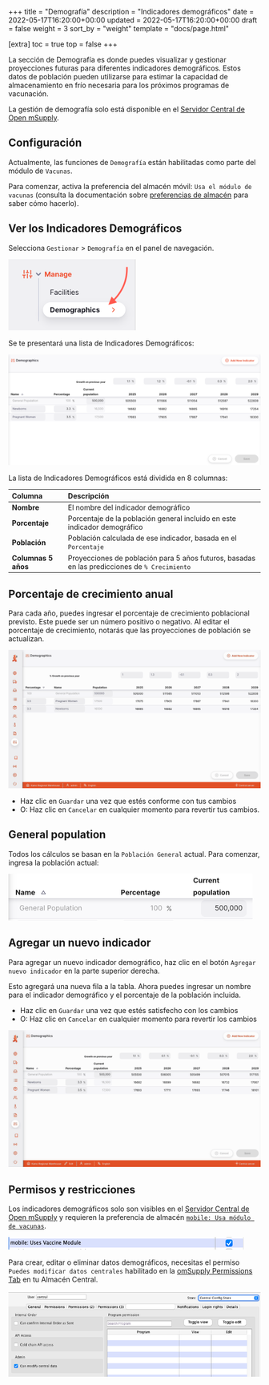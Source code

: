 +++
title = "Demografía"
description = "Indicadores demográficos"
date = 2022-05-17T16:20:00+00:00
updated = 2022-05-17T16:20:00+00:00
draft = false
weight = 3
sort_by = "weight"
template = "docs/page.html"

[extra]
toc = true
top = false
+++

La sección de Demografía es donde puedes visualizar y gestionar proyecciones futuras para diferentes indicadores demográficos. Estos datos de población pueden utilizarse para estimar la capacidad de almacenamiento en frío necesaria para los próximos programas de vacunación.

La gestión de demografía solo está disponible en el [Servidor Central de Open mSupply](/docs/getting_started/central-server).

## Configuración

Actualmente, las funciones de `Demografía` están habilitadas como parte del módulo de `Vacunas`.

Para comenzar, activa la preferencia del almacén móvil: `Usa el módulo de vacunas` (consulta la documentación sobre [preferencias de almacén](https://docs.msupply.org.nz/other_stuff:virtual_stores#preferences_tab) para saber cómo hacerlo).

## Ver los Indicadores Demográficos

Selecciona `Gestionar` > `Demografía` en el panel de navegación.

![goto: demographics](images/goto_demographics.png)

Se te presentará una lista de Indicadores Demográficos:

![indicators](images/indicators.png)

La lista de Indicadores Demográficos está dividida en 8 columnas:

| Columna             | Descripción                                                                                   |
| :------------------ | :-------------------------------------------------------------------------------------------- |
| **Nombre**          | El nombre del indicador demográfico                                                           |
| **Porcentaje**      | Porcentaje de la población general incluido en este indicador demográfico                     |
| **Población**       | Población calculada de ese indicador, basada en el `Porcentaje`                               |
| **Columnas 5 años** | Proyecciones de población para 5 años futuros, basadas en las predicciones de `% Crecimiento` |

## Porcentaje de crecimiento anual

Para cada año, puedes ingresar el porcentaje de crecimiento poblacional previsto. Este puede ser un número positivo o negativo. Al editar el porcentaje de crecimiento, notarás que las proyecciones de población se actualizan.

![edit growth](images/percentage_growth.gif)

- Haz clic en `Guardar` una vez que estés conforme con tus cambios
- O: Haz clic en `Cancelar` en cualquier momento para revertir tus cambios.

## General population

Todos los cálculos se basan en la `Población General` actual. Para comenzar, ingresa la población actual:

![population](images/population.png)

## Agregar un nuevo indicador

Para agregar un nuevo indicador demográfico, haz clic en el botón `Agregar nuevo indicador` en la parte superior derecha.

Esto agregará una nueva fila a la tabla. Ahora puedes ingresar un nombre para el indicador demográfico y el porcentaje de la población incluida.

- Haz clic en `Guardar` una vez que estés satisfecho con los cambios
- O: Haz clic en `Cancelar` en cualquier momento para revertir los cambios

![add new indicator](images/add_indicator.gif)

## Permisos y restricciones

Los indicadores demográficos solo son visibles en el [Servidor Central de Open mSupply](/docs/getting_started/central-server) y requieren la preferencia de almacén [`mobile: Usa módulo de vacunas`](https://docs.msupply.org.nz/cold_chain_equipment:mobile?s[]=vaccine#enable_the_vaccine_module_for_the_mobile_store).

![mSupply Store Preference Vaccine Module](images/vaccine_module.png)

Para crear, editar o eliminar datos demográficos, necesitas el permiso `Puedes modificar datos centrales` habilitado en la [omSupply Permissions Tab](https://docs.msupply.org.nz/admin:managing_users?s[]=permission#omsupply_permissions_tab) en tu Almacén Central.

![Can Modify Central Data Permission](images/can_modify_central.png)
